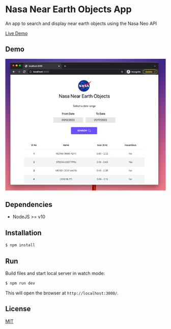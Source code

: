 # Nasa Near Earth Objects App 

An app to search and display near earth objects using the Nasa Neo API

[Live Demo](https://nasa-neo-app-is65s14y1-anusreesubash.vercel.app/)

## Demo
![demo](demo.png)

## Dependencies
* NodeJS >= v10

## Installation
```bash
$ npm install
```

## Run
Build files and start local server in watch mode:
```js
$ npm run dev
```
This will open the browser at `http://localhost:3000/`.

## License
[MIT](LICENSE)
